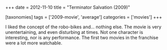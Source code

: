 +++
date = 2012-11-10
title = "Terminator Salvation (2009)"

[taxonomies]
tags = ['2009-movie', 'average']
categories = ['movies']
+++

I liked the concept of the robo-bikes and... nothing else. The movie is
very unentertaining, and even disturbing at times. Not one character is
interesting, nor is any performance. The first two movies in the
franchise were a lot more watchable.
